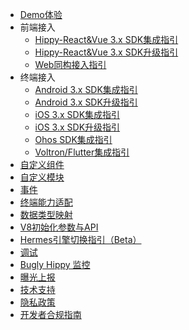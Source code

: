 <!-- docs/_sidebar.md -->
- [Demo体验](development/demo.md)
- 前端接入
  - [Hippy-React&Vue 3.x SDK集成指引](development/react-vue-3.0-integration-guidelines.md)
  - [Hippy-React&Vue 3.x SDK升级指引](development/react-vue-3.0-upgrade-guidelines.md)
  - [Web同构接入指引](development/web-integration-guidelines.md)
- 终端接入
  - [Android 3.x SDK集成指引](development/android-3.0-integration-guidelines.md)
  - [Android 3.x SDK升级指引](development/android-3.0-upgrade-guidelines.md)
  - [iOS 3.x SDK集成指引](development/ios-3.0-integration-guidelines.md)
  - [iOS 3.x SDK升级指引](development/ios-3.0-upgrade-guidelines.md)
  - [Ohos SDK集成指引](development/ohos-integration-guidelines.md)
  - [Voltron/Flutter集成指引](development/voltron-flutter-integration-guidelines.md)
- [自定义组件](development/native-component.md)
- [自定义模块](development/native-module.md)
- [事件](development/native-event.md)
- [终端能力适配](development/native-adapter.md)
- [数据类型映射](development/type-mapping.md)
- [V8初始化参数与API](development/v8-api.md)
- [Hermes引擎切换指引（Beta）](development/use-hermes-engine.md)
- [调试](development/debug.md)
- [Bugly Hippy 监控](development/bugly-hippy-monitor.md)
- [曝光上报](development/report.md)
- [技术支持](development/support.md)
- [隐私政策](development/privacy.md)
- [开发者合规指南](development/privacy-developer-guide.md)
